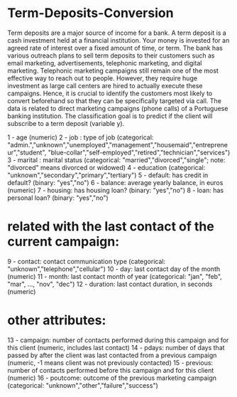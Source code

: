 # Term-Deposits-Conversion
Term deposits are a major source of income for a bank. A term deposit is a cash investment held at a financial institution. Your money is invested for an agreed rate of interest over a fixed amount of time, or term. The bank has various outreach plans to sell term deposits to their customers such as email marketing, advertisements, telephonic marketing, and digital marketing.  Telephonic marketing campaigns still remain one of the most effective way to reach out to people. However, they require huge investment as large call centers are hired to actually execute these campaigns. Hence, it is crucial to identify the customers most likely to convert beforehand so that they can be specifically targeted via call.  The data is related to direct marketing campaigns (phone calls) of a Portuguese banking institution. The classification goal is to predict if the client will subscribe to a term deposit (variable y).

1 - age (numeric) 
2 - job : type of job (categorical: "admin.","unknown","unemployed","management","housemaid","entrepreneur","student", "blue-collar","self-employed","retired","technician","services") 
3 - marital : marital status (categorical: "married","divorced","single"; note: "divorced" means divorced or widowed) 
4 - education (categorical: "unknown","secondary","primary","tertiary") 
5 - default: has credit in default? (binary: "yes","no") 
6 - balance: average yearly balance, in euros (numeric) 
7 - housing: has housing loan? (binary: "yes","no") 
8 - loan: has personal loan? (binary: "yes","no") 
# related with the last contact of the current campaign: 
9 - contact: contact communication type (categorical: "unknown","telephone","cellular") 
10 - day: last contact day of the month (numeric) 
11 - month: last contact month of year (categorical: "jan", "feb", "mar", ..., "nov", "dec") 
12 - duration: last contact duration, in seconds (numeric) 
# other attributes: 
13 - campaign: number of contacts performed during this campaign and for this client (numeric, includes last contact) 
14 - pdays: number of days that passed by after the client was last contacted from a previous campaign (numeric, -1 means client was not previously contacted) 
15 - previous: number of contacts performed before this campaign and for this client (numeric) 
16 - poutcome: outcome of the previous marketing campaign (categorical: "unknown","other","failure","success")
